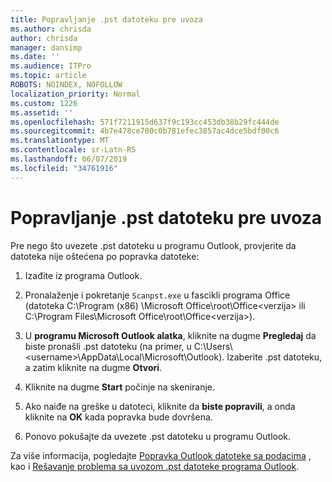 ```yaml
---
title: Popravljanje .pst datoteku pre uvoza
ms.author: chrisda
author: chrisda
manager: dansimp
ms.date: ''
ms.audience: ITPro
ms.topic: article
ROBOTS: NOINDEX, NOFOLLOW
localization_priority: Normal
ms.custom: 1226
ms.assetid: ''
ms.openlocfilehash: 571f7211915d637f9c193cc453db38b29fc444de
ms.sourcegitcommit: 4b7e478ce700c0b781efec3857ac4dce5bdf00c6
ms.translationtype: MT
ms.contentlocale: sr-Latn-RS
ms.lasthandoff: 06/07/2019
ms.locfileid: "34761916"
---
```

# <a name="repair-pst-file-before-importing"></a>Popravljanje .pst datoteku pre uvoza

Pre nego što uvezete .pst datoteku u programu Outlook, provjerite da datoteka nije oštećena po popravka datoteke:

1. Izađite iz programa Outlook.

2. Pronalaženje i pokretanje `Scanpst.exe` u fascikli programa Office (datoteka C:\Program (x86) \Microsoft Office\root\Office\<verzija\> ili C:\Program Files\Microsoft Office\root\Office\<verzija\>).

3. U **programu Microsoft Outlook alatka**, kliknite na dugme **Pregledaj** da biste pronašli .pst datoteku (na primer, u C:\Users\\<username\>\AppData\Local\Microsoft\Outlook). Izaberite .pst datoteku, a zatim kliknite na dugme **Otvori**.

4. Kliknite na dugme **Start** počinje na skeniranje.

5. Ako naiđe na greške u datoteci, kliknite da **biste popravili**, a onda kliknite na **OK** kada popravka bude dovršena.

6. Ponovo pokušajte da uvezete .pst datoteku u programu Outlook.

Za više informacija, pogledajte [Popravka Outlook datoteke sa podacima](https://support.office.com/article/25663bc3-11ec-4412-86c4-60458afc5253) , kao i [Rešavanje problema sa uvozom .pst datoteke programa Outlook](https://support.office.com/article/2d2e50dc-5c36-4ab2-ab50-f1be733b3d6e).
